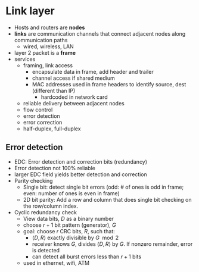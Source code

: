 # Link layer

- Hosts and routers are **nodes**
- **links** are communication channels that connect adjacent nodes along communication paths
  - wired, wireless, LAN
- layer 2 packet is a **frame**
- services
  - framing, link access
    - encapsulate data in frame, add header and trailer
    - channel access if shared medium
    - MAC addresses used in frame headers to identify source, dest (different than IP)
      - hardcoded in network card
  - reliable delivery between adjacent nodes
  - flow control
  - error detection
  - error correction
  - half-duplex, full-duplex

## Error detection
- EDC: Error detection and correction bits (redundancy)
- Error detection not 100% reliable
- larger EDC field yields better detection and correction
- Parity checking
  - Single bit: detect single bit errors (odd: # of ones is odd in frame; even: number of ones is even in frame)
  - 2D bit parity: Add a row and column that does single bit checking on the row/column index.
- Cyclic redundancy check
  - View data bits, $D$ as a binary number
  - choose $r+1$ bit pattern (generator), $G$
  - goal: choose $r$ CRC bits, $R$, such that:
    - $\langle D, R\rangle$ exactly divisible by $G \mod 2$
    - receiver knows $G$, divides $\langle D,R\rangle$ by $G$. If nonzero remainder, error is detected
    - can detect all burst errors less than $r+1$ bits
  - used in ethernet, wifi, ATM
